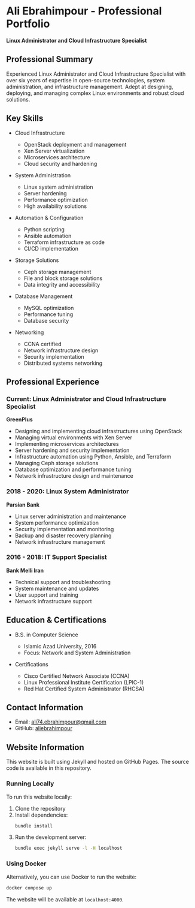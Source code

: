 # Ali Ebrahimpour - Professional Portfolio
**Linux Administrator and Cloud Infrastructure Specialist**

## Professional Summary

Experienced Linux Administrator and Cloud Infrastructure Specialist with over six years of expertise in open-source technologies, system administration, and infrastructure management. Adept at designing, deploying, and managing complex Linux environments and robust cloud solutions.

## Key Skills

* Cloud Infrastructure
  * OpenStack deployment and management
  * Xen Server virtualization
  * Microservices architecture
  * Cloud security and hardening

* System Administration
  * Linux system administration
  * Server hardening
  * Performance optimization
  * High availability solutions

* Automation & Configuration
  * Python scripting
  * Ansible automation
  * Terraform infrastructure as code
  * CI/CD implementation

* Storage Solutions
  * Ceph storage management
  * File and block storage solutions
  * Data integrity and accessibility

* Database Management
  * MySQL optimization
  * Performance tuning
  * Database security

* Networking
  * CCNA certified
  * Network infrastructure design
  * Security implementation
  * Distributed systems networking

## Professional Experience

### Current: Linux Administrator and Cloud Infrastructure Specialist
**GreenPlus**
* Designing and implementing cloud infrastructures using OpenStack
* Managing virtual environments with Xen Server
* Implementing microservices architectures
* Server hardening and security implementation
* Infrastructure automation using Python, Ansible, and Terraform
* Managing Ceph storage solutions
* Database optimization and performance tuning
* Network infrastructure design and maintenance

### 2018 - 2020: Linux System Administrator
**Parsian Bank**
* Linux server administration and maintenance
* System performance optimization
* Security implementation and monitoring
* Backup and disaster recovery planning
* Network infrastructure management

### 2016 - 2018: IT Support Specialist
**Bank Melli Iran**
* Technical support and troubleshooting
* System maintenance and updates
* User support and training
* Network infrastructure support

## Education & Certifications

* B.S. in Computer Science
  * Islamic Azad University, 2016
  * Focus: Network and System Administration

* Certifications
  * Cisco Certified Network Associate (CCNA)
  * Linux Professional Institute Certification (LPIC-1)
  * Red Hat Certified System Administrator (RHCSA)

## Contact Information

* Email: ali74.ebrahimpour@gmail.com
* GitHub: [aliebrahimpour](https://github.com/aliebrahimpour)

## Website Information

This website is built using Jekyll and hosted on GitHub Pages. The source code is available in this repository.

### Running Locally

To run this website locally:

1. Clone the repository
2. Install dependencies:
   ```bash
   bundle install
   ```
3. Run the development server:
   ```bash
   bundle exec jekyll serve -l -H localhost
   ```

### Using Docker

Alternatively, you can use Docker to run the website:

```bash
docker compose up
```

The website will be available at `localhost:4000`.

